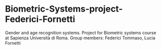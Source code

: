 # Biometric-Systems-project-Federici-Fornetti
Gender and age recognition systems. Project for Biometric systems course at Sapienza Università di Roma. Group members: Federici Tommaso, Lucia Fornetti
